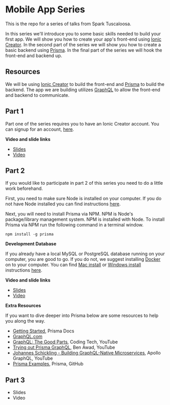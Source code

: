 # Mobile App Series

This is the repo for a series of talks from Spark Tuscaloosa.

In this series we'll introduce you to some basic skills needed to build your first app. We will show you how to create your app's front-end using [Ionic Creator](https://creator.ionic.io/). In the second part of the series we will show you how to create a basic backend using [Prisma](https://www.prisma.io/). In the final part of the series we will hook the front-end and backend up.

## Resources

We will be using [Ionic Creator](https://creator.ionic.io/) to build the front-end and [Prisma](https://www.prisma.io/) to build the backend. The app we are building utilizes [GraphQL](https://www.graphql.com/) to allow the front-end and backend to communicate.


## Part 1

Part one of the series requires you to have an Ionic Creator account. You can signup for an account, [here](https://creator.ionic.io/).

**Video and slide links**

- [Slides](https://docs.google.com/presentation/d/1HmW5qfRRk68GWMqCIkAeMSYShpXU89UAqnUGFCbB0e0/edit?usp=sharing)
- [Video](https://youtu.be/Xoj5nNQoOYI)

## Part 2

If you would like to participate in part 2 of this series you need to do a little work beforehand. 

First, you need to make sure Node is installed on your computer. If you do not have Node installed you can find instructions [here](https://nodejs.org/en/).

Next, you will need to install Prisma via NPM. NPM is Node's package/library management system. NPM is installed with Node. To install Prisma via NPM run the following command in a terminal window.

```
npm install -g prisma 
```

**Development Database**

If you already have a local MySQL or PostgreSQL database running on your computer, you are good to go. If you do not, we suggest installing [Docker](https://www.docker.com/) on to your computer. You can find [Mac install](https://store.docker.com/editions/community/docker-ce-desktop-mac) or [Windows install](https://store.docker.com/editions/community/docker-ce-desktop-windows) instructions [here](https://www.docker.com/get-started).


**Video and slide links**

- [Slides](https://docs.google.com/presentation/d/1iEO3FqshI_dH-cv3HHxHEWQfJmN0xxdtIIOcOUTKe20/edit?usp=sharing)
- [Video](#)

**Extra Resources**

If you want to dive deeper into Prisma below are some resources to help you along the way.

- [Getting Started](https://www.prisma.io/docs/get-started/01-setting-up-prisma-demo-server-a001/), Prisma Docs
- [GraphQL.com](http://graphql.com)
- [GraphQL: The Good Parts](https://www.youtube.com/watch?v=1c4M7fYs1Jk), Coding Tech, YouTube
- [Trying out Prisma GraphQL](https://www.youtube.com/watch?v=_AjlQ64f-64&t), Ben Awad, YouTube
- [Johannes Schickling - Building GraphQL-Native Microservices](https://www.youtube.com/watch?v=WhYjSFKNhBA), 
Apollo GraphQL, YouTube
- [Prisma Examples](https://github.com/prisma/prisma-examples), Prisma, GitHub


## Part 3

- Slides
- Video
